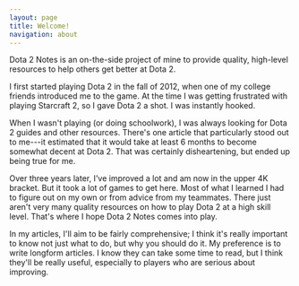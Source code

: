 ```yaml
---
layout: page
title: Welcome!
navigation: about
---
```


Dota 2 Notes is an on-the-side project of mine to provide quality, high-level
resources to help others get better at Dota 2. 

I first started playing Dota 2 in the fall of 2012, when one of my college
friends introduced me to the game. At the time I was getting frustrated with
playing Starcraft 2, so I gave Dota 2 a shot. I was instantly hooked.

When I wasn't playing (or doing schoolwork), I was always looking for Dota 2
guides and other resources. There's one article that particularly stood out to
me---it estimated that it would take at least 6 months to become somewhat
decent at Dota 2. That was certainly disheartening, but ended up being true
for me.

Over three years later, I've improved a lot and am now in the upper 4K
bracket. But it took a lot of games to get here. Most of what I learned I had
to figure out on my own or from advice from my teammates. There just aren't
very many quality resources on how to play Dota 2 at a high skill level.
That's where I hope Dota 2 Notes comes into play.

In my articles, I'll aim to be fairly comprehensive; I think it's really
important to know not just what to do, but why you should do it. My preference
is to write longform articles. I know they can take some time to read, but I
think they'll be really useful, especially to players who are serious about
improving.